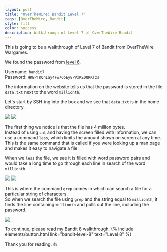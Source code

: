 ```yaml
---
layout: post
title: "OverTheWire: Bandit Level 7"
tags: [OverTheWire, Bandit]
style: fill
color: success
description: Walkthrough of Level 7 of OverTheWire Bandit
---
```


This is going to be a walkthrough of Level 7 of Bandit from OverTheWire Wargames.

We found the password from [level 6](bandit-level-6).

Username: `bandit7`  
Password: `HKBPTKQnIay4Fw76bEy8PVxKEDQRKTzs`

The information on the website tells us that the password is stored in the file `data.txt` next to the word `millionth`.

Let's start by SSH-ing into the box and we see that `data.txt` is in the home directory.

![](/assets/posts/OverTheWire/Bandit/Bandit7/picture1.png)
![](/assets/posts/OverTheWire/Bandit/Bandit7/picture2.png)

The first thing we notice is that the file has 4 million bytes.  
Instead of using `cat` and having the screen filled with information, we can use a command `less`, which limits the amount shown on screen at any time. This is the same command that is called if you were looking up a man page and makes it easy to navigate a file.

When we `less` the file, we see it is filled with word password pairs and would take a long time to go through each line in search of the word `millionth`.

![](/assets/posts/OverTheWire/Bandit/Bandit7/picture3.png)
![](/assets/posts/OverTheWire/Bandit/Bandit7/picture4.png)

This is where the command `grep` comes in which can search a file for a particular string of characters.  
So when we search the file using `grep` and the string equal to `millionth`, it finds the line containing `millionth` and pulls out the line, including the password.

![](/assets/posts/OverTheWire/Bandit/Bandit7/picture5.png)

To continue, please read my Bandit 8 walkthrough. {% include elements/button.html link="bandit-level-8" text="Level 8" %}

Thank you for reading. :+1: